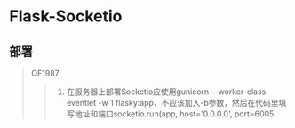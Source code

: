 # Flask-Socketio

## 部署

> QF1987
>>
>> 1. 在服务器上部署Socketio应使用gunicorn --worker-class eventlet -w 1 flasky:app，不应该加入-b参数，然后在代码里填写地址和端口socketio.run(app, host='0.0.0.0', port=6005
